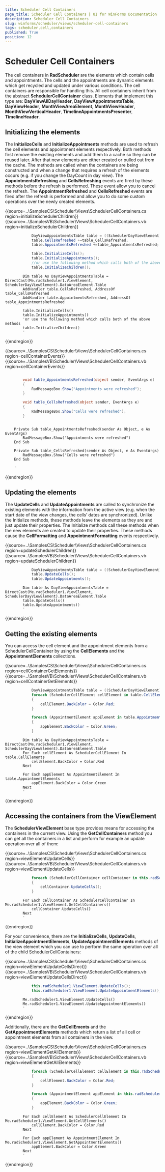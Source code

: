```yaml
---
title: Scheduler Cell Containers
page_title: Scheduler Cell Containers | UI for WinForms Documentation
description: Scheduler Cell Containers
slug: winforms/scheduler/views/scheduler-cell-containers
tags: scheduler,cell,containers
published: True
position: 12
---
```


# Scheduler Cell Containers



The cell containers in __RadScheduler__ are the elements which contain cells and appointments. The cells and the appointments are dynamic elements which get recycled and updated under various conditions. The cell containers are responsible for handling this. All cell containers inherit from the abstract __SchedulerCellContainer__ class. Elements that implement this type are: __DayViewAllDayHeader__, __DayViewAppointmentsTable__, __DayViewHeader__, __MonthViewAreaElement__, __MonthViewHeader__, __MonthViewVerticalHeader__, __TimelineAppointmentsPresenter__, __TimelineHeader__.

## Initializing the elements

The __InitializeCells__ and __InitializeAppointments__ methods are used to refresh the cell elements and appointment elements respectively. Both methods first remove the existing elements and add them to a cache so they can be reused later. After that new elements are either created or pulled out from the cache. The methods are called when the containers are being constructed and when a change that requires a refresh of the elements occurs (e.g. if you change the DayCount in day view). The __AppointmentsRefreshing__ and __CellsRefreshing__ events are fired by these methods before the refresh is performed. These event allow you to cancel the refresh. The __AppointmentRefreshed__ and __CellsRefreshed__ events are fired after the refresh is performed and allow you to do some custom operations over the newly created elements.

{{source=..\SamplesCS\Scheduler\Views\SchedulerCellContainers.cs region=initializeSchedulerChildren}} 
{{source=..\SamplesVB\Scheduler\Views\SchedulerCellContainers.vb region=initializeSchedulerChildren}} 

````C#
            DayViewAppointmentsTable table = ((SchedulerDayViewElement)this.radScheduler1.ViewElement).DataAreaElement.Table;
            table.CellsRefreshed +=table_CellsRefreshed;
            table.AppointmentsRefreshed +=table_AppointmentsRefreshed;

            table.InitializeCells();
            table.InitializeAppointments();
            //or use the following method which calls both of the above methods
            table.InitializeChildren();
````
````VB.NET
        Dim table As DayViewAppointmentsTable = DirectCast(Me.radScheduler1.ViewElement, SchedulerDayViewElement).DataAreaElement.Table
        AddHandler table.CellsRefreshed, AddressOf table_CellsRefreshed
        AddHandler table.AppointmentsRefreshed, AddressOf table_AppointmentsRefreshed

        table.InitializeCells()
        table.InitializeAppointments()
        'or use the following method which calls both of the above methods
        table.InitializeChildren()
        '
````

{{endregion}} 

{{source=..\SamplesCS\Scheduler\Views\SchedulerCellContainers.cs region=cellContainerEvents}} 
{{source=..\SamplesVB\Scheduler\Views\SchedulerCellContainers.vb region=cellContainerEvents}} 

````C#

        void table_AppointmentsRefreshed(object sender, EventArgs e)
        {
            RadMessageBox.Show("Appointments were refreshed");
        }

        void table_CellsRefreshed(object sender, EventArgs e)
        {
            RadMessageBox.Show("Cells were refreshed");
        }
````
````VB.NET

    Private Sub table_AppointmentsRefreshed(sender As Object, e As EventArgs)
        RadMessageBox.Show("Appointments were refreshed")
    End Sub

    Private Sub table_CellsRefreshed(sender As Object, e As EventArgs)
        RadMessageBox.Show("Cells were refreshed")
    End Sub

    '
````

{{endregion}} 

## Updating the elements

The __UpdateCells__ and __UpdateAppointments__ are called to synchronize the existing elements with the information from the active view (e.g. when the start date of the view changes, the cells’ dates are synchronized). Unlike the Initialize methods, these methods leave the elements as they are and just update their properties. The Initialize methods call these methods when the new elements are created to update their properties. These methods cause the __CellFormatting__ and __AppointmentFormatting__ events respectively.


{{source=..\SamplesCS\Scheduler\Views\SchedulerCellContainers.cs region=updateSchedulerChildren}} 
{{source=..\SamplesVB\Scheduler\Views\SchedulerCellContainers.vb region=updateSchedulerChildren}} 

````C#
            DayViewAppointmentsTable table = ((SchedulerDayViewElement)this.radScheduler1.ViewElement).DataAreaElement.Table;
            table.UpdateCells();
            table.UpdateAppointments();
````
````VB.NET
        Dim table As DayViewAppointmentsTable = DirectCast(Me.radScheduler1.ViewElement, SchedulerDayViewElement).DataAreaElement.Table
        table.UpdateCells()
        table.UpdateAppointments()
        '
````

{{endregion}} 

## Getting the existing elements

You can access the cell element and the appointment elements from a SchedulerCellContainer by using the __CellElements__ and the __AppointmentElements__ collections.

{{source=..\SamplesCS\Scheduler\Views\SchedulerCellContainers.cs region=cellContainerGetElements}} 
{{source=..\SamplesVB\Scheduler\Views\SchedulerCellContainers.vb region=cellContainerGetElements}} 

````C#
            DayViewAppointmentsTable table = ((SchedulerDayViewElement)this.radScheduler1.ViewElement).DataAreaElement.Table;
            foreach (SchedulerCellElement cellElement in table.CellElements)
            {
                cellElement.BackColor = Color.Red;
            }

            foreach (AppointmentElement appElement in table.AppointmentElements)
            {
                appElement.BackColor = Color.Green;
            }
````
````VB.NET
        Dim table As DayViewAppointmentsTable = DirectCast(Me.radScheduler1.ViewElement, SchedulerDayViewElement).DataAreaElement.Table
        For Each cellElement As SchedulerCellElement In table.CellElements
            cellElement.BackColor = Color.Red
        Next

        For Each appElement As AppointmentElement In table.AppointmentElements
            appElement.BackColor = Color.Green
        Next
        '
````

{{endregion}} 

## Accessing the containers from the ViewElement 

The __SchedulerViewElement__ base type provides means for accessing the containers in the current view. Using the __GetCellContainers__ method you can get all the containers in a list and perform for example an update operation over all of them:

{{source=..\SamplesCS\Scheduler\Views\SchedulerCellContainers.cs region=viewElementUpdateCells}} 
{{source=..\SamplesVB\Scheduler\Views\SchedulerCellContainers.vb region=viewElementUpdateCells}} 

````C#
            foreach (SchedulerCellContainer cellContainer in this.radScheduler1.ViewElement.GetCellContainers())
            {
                cellContainer.UpdateCells();
            }
````
````VB.NET
        For Each cellContainer As SchedulerCellContainer In Me.radScheduler1.ViewElement.GetCellContainers()
            cellContainer.UpdateCells()
        Next
        '
````

{{endregion}} 

For your convenience, there are the __InitializeCells__, __UpdateCells__,  __InitializeAppointmentElements__, __UpdateAppointmentElements__ methods of the view element which you can use to perform the same operation over all of the child SchedulerCellContainers:

{{source=..\SamplesCS\Scheduler\Views\SchedulerCellContainers.cs region=viewElementUpdateCellsDirect}} 
{{source=..\SamplesVB\Scheduler\Views\SchedulerCellContainers.vb region=viewElementUpdateCellsDirect}} 

````C#
            this.radScheduler1.ViewElement.UpdateCells();
            this.radScheduler1.ViewElement.UpdateAppointmentElements();
````
````VB.NET
        Me.radScheduler1.ViewElement.UpdateCells()
        Me.radScheduler1.ViewElement.UpdateAppointmentElements()
        '
````

{{endregion}} 

Additionally, there are the __GetCellEments__ and the __GetAppointmentElements__ methods  which return a list of all cell or appointment elements from all containers in the view.

{{source=..\SamplesCS\Scheduler\Views\SchedulerCellContainers.cs region=viewElementGetAllElements}} 
{{source=..\SamplesVB\Scheduler\Views\SchedulerCellContainers.vb region=viewElementGetAllElements}} 

````C#
            foreach (SchedulerCellElement cellElement in this.radScheduler1.ViewElement.GetCellElements())
            {
                cellElement.BackColor = Color.Red;
            }

            foreach (AppointmentElement appElement in this.radScheduler1.ViewElement.GetAppointmentElements())
            {
                appElement.BackColor = Color.Green;
            }
````
````VB.NET
        For Each cellElement As SchedulerCellElement In Me.radScheduler1.ViewElement.GetCellElements()
            cellElement.BackColor = Color.Red
        Next

        For Each appElement As AppointmentElement In Me.radScheduler1.ViewElement.GetAppointmentElements()
            appElement.BackColor = Color.Green
        Next
        '
````

{{endregion}}
